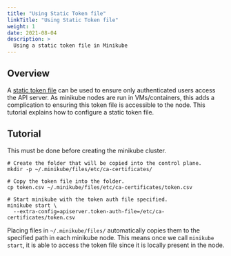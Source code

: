 ```yaml
---
title: "Using Static Token file"
linkTitle: "Using Static Token file"
weight: 1
date: 2021-08-04
description: >
  Using a static token file in Minikube
---
```


## Overview

A [static token file](https://kubernetes.io/docs/reference/access-authn-authz/authentication/#static-token-file) can be used to ensure only authenticated users access the API server. As minikube nodes are run in VMs/containers, this adds a complication to ensuring this token file is accessible to the node. This tutorial explains how to configure a static token file.

## Tutorial

This must be done before creating the minikube cluster.

```shell
# Create the folder that will be copied into the control plane.
mkdir -p ~/.minikube/files/etc/ca-certificates/

# Copy the token file into the folder.
cp token.csv ~/.minikube/files/etc/ca-certificates/token.csv

# Start minikube with the token auth file specified.
minikube start \
  --extra-config=apiserver.token-auth-file=/etc/ca-certificates/token.csv
```

Placing files in `~/.minikube/files/` automatically copies them to the specified path in each minikube node. This means once we call `minikube start`, it is able to access the token file since it is locally present in the node.
